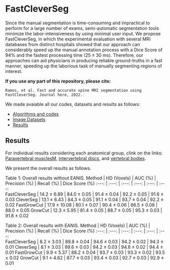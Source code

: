 # FastCleverSeg
Since the manual segmentation is time-consuming and impractical to perform for a large number of exams, semi-automatic segmentation tools minimize the labor-intensiveness by using minimal user input. We propose FastCleverSeg, in which the experimental evaluation with several MRI databases from distinct hospitals showed that our approach can considerably speed up the manual annotation process with a Dice Score of 94\% and the fastest processing time ($25 \pm 30$ ms).
Therefore, our approaches can aid physicians in producing reliable ground-truths in a fast manner, speeding up the laborious task of manually segmenting regions of interest.

**If you use any part of this repository, please cite:**

```
Ramos, et al. Fast and accurate spine MRI segmentation using FastCleverSeg. Journal here, 2022.
```

We made avaiable all our codes, datasets and results as follows:
- [Algorithms and codes](Codes/OldMatlab)
- [Image Datasets](ImageDatasets)
- [Results](Results)



## Results

For individual results considering each anatomical group, clink on the links: [Paravertebral musclesM](PM/readme.md), [intervertebral discs](IVD/readme.md), and [vertebral bodies](VBs/readme.md).

We present the overall results as follows. 


 Table 1: Overall results without EANIS.
 Method          | HD (Voxels) | AUC (%)   | Precision (%) | Recall (%) | Dice Score  (%)
   :---:         | :---:       | :---: | :---:     | :---:  | :---:     
FastCleverSeg     | 14.2 $\pm$   6.89 |  84.0  $\pm$  0.05 |  91.4  $\pm$  0.04 |  92.2  $\pm$  0.05 |  91.6  $\pm$   0.03
CleverSeg         | 13.1 $\pm$   6.43 |  84.3 $\pm$   0.05 |  91.1  $\pm$  0.04 |  93.7  $\pm$  0.04 |  92.2  $\pm$  0.02
FastGrowCut       | 17.9 $\pm$  10.08 |  80.1  $\pm$  0.07 |  90.4  $\pm$  0.06 |  86.5  $\pm$  0.08 |  88.0  $\pm$   0.05
GrowCut           | 12.3 $\pm$   5.95 |  81.4 $\pm$   0.05 |  88.7  $\pm$  0.05 |  95.3  $\pm$  0.03 |  91.8  $\pm$  0.02

 Table 2: Overall results with EANIS.
 Method          | HD (Voxels) | AUC (%)  | Precision (%) | Recall (%) | Dice Score  (%)
   :---:         | :---:       | :---: | :---:     | :---:  | :---:      
FastCleverSeg    |   8.2  $\pm$  3.03 |  89.8  $\pm$  0.04 |  94.6  $\pm$  0.03 |  94.2  $\pm$  0.02 |  94.3  $\pm$  0.01
CleverSeg        |   8.1  $\pm$  3.03 |  89.6  $\pm$  0.03 |  94.2  $\pm$  0.03 |  94.8  $\pm$  0.02 |  94.4 $\pm$   0.01
FastGrowCut      |   9.9  $\pm$  5.37 |  88.2  $\pm$  0.04 |  93.7  $\pm$  0.03 |  93.3 $\pm$   0.02 |  93.5  $\pm$  0.02
GrowCut          |   9.1  $\pm$  4.62 |  87.7  $\pm$  0.03 |  93.4  $\pm$  0.03 |  92.7  $\pm$  0.03 |  92.9  $\pm$  0.01



